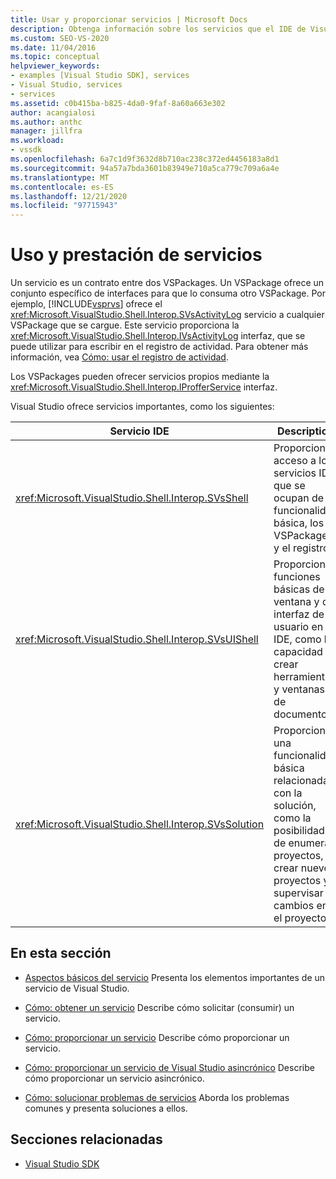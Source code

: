 ```yaml
---
title: Usar y proporcionar servicios | Microsoft Docs
description: Obtenga información sobre los servicios que el IDE de Visual Studio ofrece para los VSPackages que proporciona y usa. En estos artículos se describe cómo obtener y proporcionar servicios.
ms.custom: SEO-VS-2020
ms.date: 11/04/2016
ms.topic: conceptual
helpviewer_keywords:
- examples [Visual Studio SDK], services
- Visual Studio, services
- services
ms.assetid: c0b415ba-b825-4da0-9faf-8a60a663e302
author: acangialosi
ms.author: anthc
manager: jillfra
ms.workload:
- vssdk
ms.openlocfilehash: 6a7c1d9f3632d8b710ac238c372ed4456183a8d1
ms.sourcegitcommit: 94a57a7bda3601b83949e710a5ca779c709a6a4e
ms.translationtype: MT
ms.contentlocale: es-ES
ms.lasthandoff: 12/21/2020
ms.locfileid: "97715943"
---
```

# <a name="using-and-providing-services"></a>Uso y prestación de servicios
Un servicio es un contrato entre dos VSPackages. Un VSPackage ofrece un conjunto específico de interfaces para que lo consuma otro VSPackage. Por ejemplo, [!INCLUDE[vsprvs](../code-quality/includes/vsprvs_md.md)] ofrece el <xref:Microsoft.VisualStudio.Shell.Interop.SVsActivityLog> servicio a cualquier VSPackage que se cargue. Este servicio proporciona la <xref:Microsoft.VisualStudio.Shell.Interop.IVsActivityLog> interfaz, que se puede utilizar para escribir en el registro de actividad. Para obtener más información, vea [Cómo: usar el registro de actividad](../extensibility/how-to-use-the-activity-log.md).

 Los VSPackages pueden ofrecer servicios propios mediante la <xref:Microsoft.VisualStudio.Shell.Interop.IProfferService> interfaz.

 Visual Studio ofrece servicios importantes, como los siguientes:

|Servicio IDE|Description|
|-----------------|-----------------|
|<xref:Microsoft.VisualStudio.Shell.Interop.SVsShell>|Proporciona acceso a los servicios IDE que se ocupan de la funcionalidad básica, los VSPackages y el registro.|
|<xref:Microsoft.VisualStudio.Shell.Interop.SVsUIShell>|Proporciona funciones básicas de ventana y de interfaz de usuario en el IDE, como la capacidad de crear herramientas y ventanas de documento.|
|<xref:Microsoft.VisualStudio.Shell.Interop.SVsSolution>|Proporciona una funcionalidad básica relacionada con la solución, como la posibilidad de enumerar proyectos, crear nuevos proyectos y supervisar cambios en el proyecto.|

## <a name="in-this-section"></a>En esta sección
- [Aspectos básicos del servicio](../extensibility/internals/service-essentials.md) Presenta los elementos importantes de un servicio de Visual Studio.

- [Cómo: obtener un servicio](../extensibility/how-to-get-a-service.md) Describe cómo solicitar (consumir) un servicio.

- [Cómo: proporcionar un servicio](../extensibility/how-to-provide-a-service.md) Describe cómo proporcionar un servicio.

- [Cómo: proporcionar un servicio de Visual Studio asincrónico](../extensibility/how-to-provide-an-asynchronous-visual-studio-service.md) Describe cómo proporcionar un servicio asincrónico.

- [Cómo: solucionar problemas de servicios](../extensibility/how-to-troubleshoot-services.md) Aborda los problemas comunes y presenta soluciones a ellos.

## <a name="related-sections"></a>Secciones relacionadas
- [Visual Studio SDK](../extensibility/visual-studio-sdk.md)
